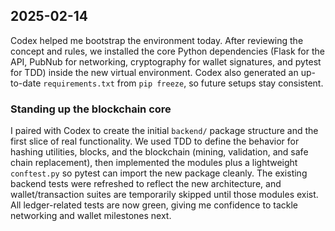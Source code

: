 ## 2025-02-14

Codex helped me bootstrap the environment today. After reviewing the concept and rules, we installed the core Python dependencies (Flask for the API, PubNub for networking, cryptography for wallet signatures, and pytest for TDD) inside the new virtual environment. Codex also generated an up-to-date `requirements.txt` from `pip freeze`, so future setups stay consistent.

### Standing up the blockchain core

I paired with Codex to create the initial `backend/` package structure and the first slice of real functionality. We used TDD to define the behavior for hashing utilities, blocks, and the blockchain (mining, validation, and safe chain replacement), then implemented the modules plus a lightweight `conftest.py` so pytest can import the new package cleanly. The existing backend tests were refreshed to reflect the new architecture, and wallet/transaction suites are temporarily skipped until those modules exist. All ledger-related tests are now green, giving me confidence to tackle networking and wallet milestones next.
